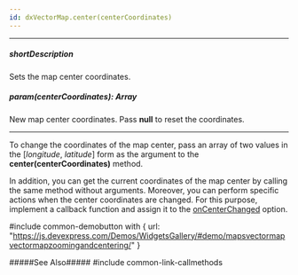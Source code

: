 ```yaml
---
id: dxVectorMap.center(centerCoordinates)
---
```

---
##### shortDescription
Sets the map center coordinates.

##### param(centerCoordinates): Array<Number>
New map center coordinates. Pass **null** to reset the coordinates.

---
To change the coordinates of the map center, pass an array of two values in the [*longitude*, *latitude*] form as the argument to the **center(centerCoordinates)** method.

In addition, you can get the current coordinates of the map center by calling the same method without arguments. Moreover, you can perform specific actions when the center coordinates are changed. For this purpose, implement a callback function and assign it to the [onCenterChanged](/api-reference/20%20Data%20Visualization%20Widgets/dxVectorMap/1%20Configuration/onCenterChanged.md '/Documentation/ApiReference/Data_Visualization_Widgets/dxVectorMap/Configuration/#onCenterChanged') option.

#include common-demobutton with {
    url: "https://js.devexpress.com/Demos/WidgetsGallery/#demo/mapsvectormapvectormapzoomingandcentering/"
}

#####See Also#####
#include common-link-callmethods
